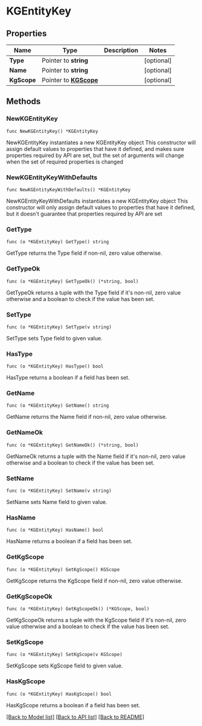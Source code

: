 # KGEntityKey

## Properties

Name | Type | Description | Notes
------------ | ------------- | ------------- | -------------
**Type** | Pointer to **string** |  | [optional] 
**Name** | Pointer to **string** |  | [optional] 
**KgScope** | Pointer to [**KGScope**](KGScope.md) |  | [optional] 

## Methods

### NewKGEntityKey

`func NewKGEntityKey() *KGEntityKey`

NewKGEntityKey instantiates a new KGEntityKey object
This constructor will assign default values to properties that have it defined,
and makes sure properties required by API are set, but the set of arguments
will change when the set of required properties is changed

### NewKGEntityKeyWithDefaults

`func NewKGEntityKeyWithDefaults() *KGEntityKey`

NewKGEntityKeyWithDefaults instantiates a new KGEntityKey object
This constructor will only assign default values to properties that have it defined,
but it doesn't guarantee that properties required by API are set

### GetType

`func (o *KGEntityKey) GetType() string`

GetType returns the Type field if non-nil, zero value otherwise.

### GetTypeOk

`func (o *KGEntityKey) GetTypeOk() (*string, bool)`

GetTypeOk returns a tuple with the Type field if it's non-nil, zero value otherwise
and a boolean to check if the value has been set.

### SetType

`func (o *KGEntityKey) SetType(v string)`

SetType sets Type field to given value.

### HasType

`func (o *KGEntityKey) HasType() bool`

HasType returns a boolean if a field has been set.

### GetName

`func (o *KGEntityKey) GetName() string`

GetName returns the Name field if non-nil, zero value otherwise.

### GetNameOk

`func (o *KGEntityKey) GetNameOk() (*string, bool)`

GetNameOk returns a tuple with the Name field if it's non-nil, zero value otherwise
and a boolean to check if the value has been set.

### SetName

`func (o *KGEntityKey) SetName(v string)`

SetName sets Name field to given value.

### HasName

`func (o *KGEntityKey) HasName() bool`

HasName returns a boolean if a field has been set.

### GetKgScope

`func (o *KGEntityKey) GetKgScope() KGScope`

GetKgScope returns the KgScope field if non-nil, zero value otherwise.

### GetKgScopeOk

`func (o *KGEntityKey) GetKgScopeOk() (*KGScope, bool)`

GetKgScopeOk returns a tuple with the KgScope field if it's non-nil, zero value otherwise
and a boolean to check if the value has been set.

### SetKgScope

`func (o *KGEntityKey) SetKgScope(v KGScope)`

SetKgScope sets KgScope field to given value.

### HasKgScope

`func (o *KGEntityKey) HasKgScope() bool`

HasKgScope returns a boolean if a field has been set.


[[Back to Model list]](../README.md#documentation-for-models) [[Back to API list]](../README.md#documentation-for-api-endpoints) [[Back to README]](../README.md)


